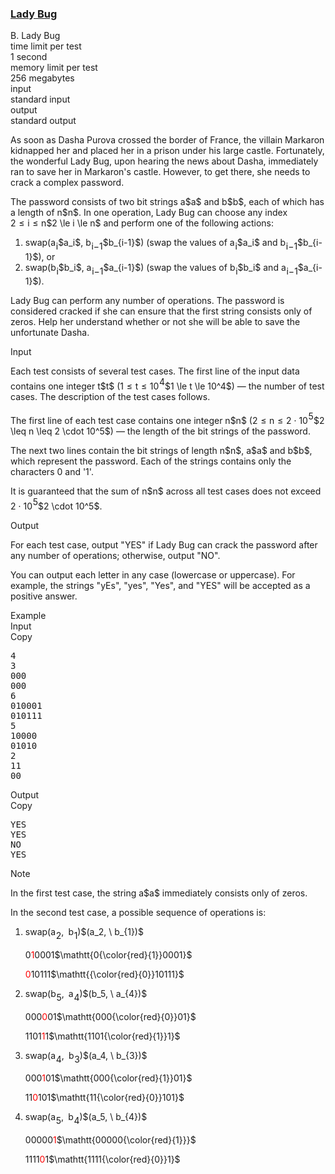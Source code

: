 <h3><a href="https://codeforces.com/contest/2092/problem/B" target="_blank" rel="noopener noreferrer">Lady Bug</a></h3>

<div class="header"><div class="title">B. Lady Bug</div><div class="time-limit"><div class="property-title">time limit per test</div>1 second</div><div class="memory-limit"><div class="property-title">memory limit per test</div>256 megabytes</div><div class="input-file input-standard"><div class="property-title">input</div>standard input</div><div class="output-file output-standard"><div class="property-title">output</div>standard output</div></div><div><p>As soon as Dasha Purova crossed the border of France, the villain Markaron kidnapped her and placed her in a prison under his large castle. Fortunately, the wonderful Lady Bug, upon hearing the news about Dasha, immediately ran to save her in Markaron's castle. However, to get there, she needs to crack a complex password.</p><p>The password consists of two bit strings <span class="MathJax_Preview" style="color: inherit;"><span class="MJXp-math" id="MJXp-Span-1"><span class="MJXp-mi MJXp-italic" id="MJXp-Span-2">a</span></span></span>$a$ and <span class="MathJax_Preview" style="color: inherit;"><span class="MJXp-math" id="MJXp-Span-3"><span class="MJXp-mi MJXp-italic" id="MJXp-Span-4">b</span></span></span>$b$, each of which has a length of <span class="MathJax_Preview" style="color: inherit;"><span class="MJXp-math" id="MJXp-Span-5"><span class="MJXp-mi MJXp-italic" id="MJXp-Span-6">n</span></span></span>$n$. In one operation, Lady Bug can choose any index <span class="MathJax_Preview" style="color: inherit;"><span class="MJXp-math" id="MJXp-Span-7"><span class="MJXp-mn" id="MJXp-Span-8">2</span><span class="MJXp-mo" id="MJXp-Span-9" style="margin-left: 0.333em; margin-right: 0.333em;">≤</span><span class="MJXp-mi MJXp-italic" id="MJXp-Span-10">i</span><span class="MJXp-mo" id="MJXp-Span-11" style="margin-left: 0.333em; margin-right: 0.333em;">≤</span><span class="MJXp-mi MJXp-italic" id="MJXp-Span-12">n</span></span></span>$2 \le i \le n$ and perform one of the following actions: </p><ol> <li> swap(<span class="MathJax_Preview" style="color: inherit;"><span class="MJXp-math" id="MJXp-Span-13"><span class="MJXp-msubsup" id="MJXp-Span-14"><span class="MJXp-mi MJXp-italic" id="MJXp-Span-15" style="margin-right: 0.05em;">a</span><span class="MJXp-mi MJXp-italic MJXp-script" id="MJXp-Span-16" style="vertical-align: -0.4em;">i</span></span></span></span>$a_i$, <span class="MathJax_Preview" style="color: inherit;"><span class="MJXp-math" id="MJXp-Span-17"><span class="MJXp-msubsup" id="MJXp-Span-18"><span class="MJXp-mi MJXp-italic" id="MJXp-Span-19" style="margin-right: 0.05em;">b</span><span class="MJXp-mrow MJXp-script" id="MJXp-Span-20" style="vertical-align: -0.4em;"><span class="MJXp-mi MJXp-italic" id="MJXp-Span-21">i</span><span class="MJXp-mo" id="MJXp-Span-22">−</span><span class="MJXp-mn" id="MJXp-Span-23">1</span></span></span></span></span>$b_{i-1}$) (swap the values of <span class="MathJax_Preview" style="color: inherit;"><span class="MJXp-math" id="MJXp-Span-24"><span class="MJXp-msubsup" id="MJXp-Span-25"><span class="MJXp-mi MJXp-italic" id="MJXp-Span-26" style="margin-right: 0.05em;">a</span><span class="MJXp-mi MJXp-italic MJXp-script" id="MJXp-Span-27" style="vertical-align: -0.4em;">i</span></span></span></span>$a_i$ and <span class="MathJax_Preview" style="color: inherit;"><span class="MJXp-math" id="MJXp-Span-28"><span class="MJXp-msubsup" id="MJXp-Span-29"><span class="MJXp-mi MJXp-italic" id="MJXp-Span-30" style="margin-right: 0.05em;">b</span><span class="MJXp-mrow MJXp-script" id="MJXp-Span-31" style="vertical-align: -0.4em;"><span class="MJXp-mi MJXp-italic" id="MJXp-Span-32">i</span><span class="MJXp-mo" id="MJXp-Span-33">−</span><span class="MJXp-mn" id="MJXp-Span-34">1</span></span></span></span></span>$b_{i-1}$), or </li><li> swap(<span class="MathJax_Preview" style="color: inherit;"><span class="MJXp-math" id="MJXp-Span-35"><span class="MJXp-msubsup" id="MJXp-Span-36"><span class="MJXp-mi MJXp-italic" id="MJXp-Span-37" style="margin-right: 0.05em;">b</span><span class="MJXp-mi MJXp-italic MJXp-script" id="MJXp-Span-38" style="vertical-align: -0.4em;">i</span></span></span></span>$b_i$, <span class="MathJax_Preview" style="color: inherit;"><span class="MJXp-math" id="MJXp-Span-39"><span class="MJXp-msubsup" id="MJXp-Span-40"><span class="MJXp-mi MJXp-italic" id="MJXp-Span-41" style="margin-right: 0.05em;">a</span><span class="MJXp-mrow MJXp-script" id="MJXp-Span-42" style="vertical-align: -0.4em;"><span class="MJXp-mi MJXp-italic" id="MJXp-Span-43">i</span><span class="MJXp-mo" id="MJXp-Span-44">−</span><span class="MJXp-mn" id="MJXp-Span-45">1</span></span></span></span></span>$a_{i-1}$) (swap the values of <span class="MathJax_Preview" style="color: inherit;"><span class="MJXp-math" id="MJXp-Span-46"><span class="MJXp-msubsup" id="MJXp-Span-47"><span class="MJXp-mi MJXp-italic" id="MJXp-Span-48" style="margin-right: 0.05em;">b</span><span class="MJXp-mi MJXp-italic MJXp-script" id="MJXp-Span-49" style="vertical-align: -0.4em;">i</span></span></span></span>$b_i$ and <span class="MathJax_Preview" style="color: inherit;"><span class="MJXp-math" id="MJXp-Span-50"><span class="MJXp-msubsup" id="MJXp-Span-51"><span class="MJXp-mi MJXp-italic" id="MJXp-Span-52" style="margin-right: 0.05em;">a</span><span class="MJXp-mrow MJXp-script" id="MJXp-Span-53" style="vertical-align: -0.4em;"><span class="MJXp-mi MJXp-italic" id="MJXp-Span-54">i</span><span class="MJXp-mo" id="MJXp-Span-55">−</span><span class="MJXp-mn" id="MJXp-Span-56">1</span></span></span></span></span>$a_{i-1}$). </li></ol><p>Lady Bug can perform any number of operations. The password is considered cracked if she can ensure that the first string consists only of zeros. Help her understand whether or not she will be able to save the unfortunate Dasha.</p></div><div class="input-specification"><div class="section-title">Input</div><p>Each test consists of several test cases. The first line of the input data contains one integer <span class="MathJax_Preview" style="color: inherit;"><span class="MJXp-math" id="MJXp-Span-57"><span class="MJXp-mi MJXp-italic" id="MJXp-Span-58">t</span></span></span>$t$ (<span class="MathJax_Preview" style="color: inherit;"><span class="MJXp-math" id="MJXp-Span-59"><span class="MJXp-mn" id="MJXp-Span-60">1</span><span class="MJXp-mo" id="MJXp-Span-61" style="margin-left: 0.333em; margin-right: 0.333em;">≤</span><span class="MJXp-mi MJXp-italic" id="MJXp-Span-62">t</span><span class="MJXp-mo" id="MJXp-Span-63" style="margin-left: 0.333em; margin-right: 0.333em;">≤</span><span class="MJXp-msubsup" id="MJXp-Span-64"><span class="MJXp-mn" id="MJXp-Span-65" style="margin-right: 0.05em;">10</span><span class="MJXp-mn MJXp-script" id="MJXp-Span-66" style="vertical-align: 0.5em;">4</span></span></span></span>$1 \le t \le 10^4$) — the number of test cases. The description of the test cases follows.</p><p>The first line of each test case contains one integer <span class="MathJax_Preview" style="color: inherit;"><span class="MJXp-math" id="MJXp-Span-67"><span class="MJXp-mi MJXp-italic" id="MJXp-Span-68">n</span></span></span>$n$ (<span class="MathJax_Preview" style="color: inherit;"><span class="MJXp-math" id="MJXp-Span-69"><span class="MJXp-mn" id="MJXp-Span-70">2</span><span class="MJXp-mo" id="MJXp-Span-71" style="margin-left: 0.333em; margin-right: 0.333em;">≤</span><span class="MJXp-mi MJXp-italic" id="MJXp-Span-72">n</span><span class="MJXp-mo" id="MJXp-Span-73" style="margin-left: 0.333em; margin-right: 0.333em;">≤</span><span class="MJXp-mn" id="MJXp-Span-74">2</span><span class="MJXp-mo" id="MJXp-Span-75" style="margin-left: 0.267em; margin-right: 0.267em;">⋅</span><span class="MJXp-msubsup" id="MJXp-Span-76"><span class="MJXp-mn" id="MJXp-Span-77" style="margin-right: 0.05em;">10</span><span class="MJXp-mn MJXp-script" id="MJXp-Span-78" style="vertical-align: 0.5em;">5</span></span></span></span>$2 \leq n \leq 2 \cdot 10^5$) — the length of the bit strings of the password. </p><p>The next two lines contain the bit strings of length <span class="MathJax_Preview" style="color: inherit;"><span class="MJXp-math" id="MJXp-Span-79"><span class="MJXp-mi MJXp-italic" id="MJXp-Span-80">n</span></span></span>$n$, <span class="MathJax_Preview" style="color: inherit;"><span class="MJXp-math" id="MJXp-Span-81"><span class="MJXp-mi MJXp-italic" id="MJXp-Span-82">a</span></span></span>$a$ and <span class="MathJax_Preview" style="color: inherit;"><span class="MJXp-math" id="MJXp-Span-83"><span class="MJXp-mi MJXp-italic" id="MJXp-Span-84">b</span></span></span>$b$, which represent the password. Each of the strings contains only the characters <span class="tex-font-style-tt">0</span> and <span class="tex-font-style-tt">'1'</span>. </p><p>It is guaranteed that the sum of <span class="MathJax_Preview" style="color: inherit;"><span class="MJXp-math" id="MJXp-Span-85"><span class="MJXp-mi MJXp-italic" id="MJXp-Span-86">n</span></span></span>$n$ across all test cases does not exceed <span class="MathJax_Preview" style="color: inherit;"><span class="MJXp-math" id="MJXp-Span-87"><span class="MJXp-mn" id="MJXp-Span-88">2</span><span class="MJXp-mo" id="MJXp-Span-89" style="margin-left: 0.267em; margin-right: 0.267em;">⋅</span><span class="MJXp-msubsup" id="MJXp-Span-90"><span class="MJXp-mn" id="MJXp-Span-91" style="margin-right: 0.05em;">10</span><span class="MJXp-mn MJXp-script" id="MJXp-Span-92" style="vertical-align: 0.5em;">5</span></span></span></span>$2 \cdot 10^5$.</p></div><div class="output-specification"><div class="section-title">Output</div><p>For each test case, output "<span class="tex-font-style-tt">YES</span>" if Lady Bug can crack the password after any number of operations; otherwise, output "<span class="tex-font-style-tt">NO</span>".</p><p>You can output each letter in any case (lowercase or uppercase). For example, the strings "<span class="tex-font-style-tt">yEs</span>", "<span class="tex-font-style-tt">yes</span>", "<span class="tex-font-style-tt">Yes</span>", and "<span class="tex-font-style-tt">YES</span>" will be accepted as a positive answer.</p></div><div class="sample-tests"><div class="section-title">Example</div><div class="sample-test"><div class="input"><div class="title">Input<div title="Copy" data-clipboard-target="#id004572786713295035" id="id00818201900511147" class="input-output-copier">Copy</div></div><pre id="id004572786713295035"><div class="test-example-line test-example-line-even test-example-line-0">4</div><div class="test-example-line test-example-line-odd test-example-line-1">3</div><div class="test-example-line test-example-line-odd test-example-line-1">000</div><div class="test-example-line test-example-line-odd test-example-line-1">000</div><div class="test-example-line test-example-line-even test-example-line-2">6</div><div class="test-example-line test-example-line-even test-example-line-2">010001</div><div class="test-example-line test-example-line-even test-example-line-2">010111</div><div class="test-example-line test-example-line-odd test-example-line-3">5</div><div class="test-example-line test-example-line-odd test-example-line-3">10000</div><div class="test-example-line test-example-line-odd test-example-line-3">01010</div><div class="test-example-line test-example-line-even test-example-line-4">2</div><div class="test-example-line test-example-line-even test-example-line-4">11</div><div class="test-example-line test-example-line-even test-example-line-4">00</div></pre></div><div class="output"><div class="title">Output<div title="Copy" data-clipboard-target="#id002846807150729007" id="id009789469703272555" class="input-output-copier">Copy</div></div><pre id="id002846807150729007">YES
YES
NO
YES
</pre></div></div></div><div class="note"><div class="section-title">Note</div><p>In the first test case, the string <span class="MathJax_Preview" style="color: inherit;"><span class="MJXp-math" id="MJXp-Span-93"><span class="MJXp-mi MJXp-italic" id="MJXp-Span-94">a</span></span></span>$a$ immediately consists only of zeros.</p><p>In the second test case, a possible sequence of operations is:</p><ol> <li><p>swap<span class="MathJax_Preview" style="color: inherit;"><span class="MJXp-math" id="MJXp-Span-95"><span class="MJXp-mo" id="MJXp-Span-96" style="margin-left: 0em; margin-right: 0em;">(</span><span class="MJXp-msubsup" id="MJXp-Span-97"><span class="MJXp-mi MJXp-italic" id="MJXp-Span-98" style="margin-right: 0.05em;">a</span><span class="MJXp-mn MJXp-script" id="MJXp-Span-99" style="vertical-align: -0.4em;">2</span></span><span class="MJXp-mo" id="MJXp-Span-100" style="margin-left: 0em; margin-right: 0.222em;">,</span><span class="MJXp-mtext" id="MJXp-Span-101"> </span><span class="MJXp-msubsup" id="MJXp-Span-102"><span class="MJXp-mi MJXp-italic" id="MJXp-Span-103" style="margin-right: 0.05em;">b</span><span class="MJXp-mrow MJXp-script" id="MJXp-Span-104" style="vertical-align: -0.4em;"><span class="MJXp-mn" id="MJXp-Span-105">1</span></span></span><span class="MJXp-mo" id="MJXp-Span-106" style="margin-left: 0em; margin-right: 0em;">)</span></span></span>$(a_2, \ b_{1})$</p><p><span class="MathJax_Preview" style="color: inherit;"><span class="MJXp-math" id="MJXp-Span-107"><span class="MJXp-mrow" id="MJXp-Span-108"><span class="MJXp-mn MJXp-mono" id="MJXp-Span-109">0</span><span class="MJXp-mrow" id="MJXp-Span-110"><span class="MJXp-mstyle" id="MJXp-Span-111" style="color: red;"><span class="MJXp-mn MJXp-mono" id="MJXp-Span-112">1</span></span></span><span class="MJXp-mn MJXp-mono" id="MJXp-Span-113">0001</span></span></span></span>$\mathtt{0{\color{red}{1}}0001}$</p><p><span class="MathJax_Preview" style="color: inherit;"><span class="MJXp-math" id="MJXp-Span-114"><span class="MJXp-mrow" id="MJXp-Span-115"><span class="MJXp-mrow" id="MJXp-Span-116"><span class="MJXp-mstyle" id="MJXp-Span-117" style="color: red;"><span class="MJXp-mn MJXp-mono" id="MJXp-Span-118">0</span></span></span><span class="MJXp-mn MJXp-mono" id="MJXp-Span-119">10111</span></span></span></span>$\mathtt{{\color{red}{0}}10111}$</p></li><li><p>swap<span class="MathJax_Preview" style="color: inherit;"><span class="MJXp-math" id="MJXp-Span-120"><span class="MJXp-mo" id="MJXp-Span-121" style="margin-left: 0em; margin-right: 0em;">(</span><span class="MJXp-msubsup" id="MJXp-Span-122"><span class="MJXp-mi MJXp-italic" id="MJXp-Span-123" style="margin-right: 0.05em;">b</span><span class="MJXp-mn MJXp-script" id="MJXp-Span-124" style="vertical-align: -0.4em;">5</span></span><span class="MJXp-mo" id="MJXp-Span-125" style="margin-left: 0em; margin-right: 0.222em;">,</span><span class="MJXp-mtext" id="MJXp-Span-126"> </span><span class="MJXp-msubsup" id="MJXp-Span-127"><span class="MJXp-mi MJXp-italic" id="MJXp-Span-128" style="margin-right: 0.05em;">a</span><span class="MJXp-mrow MJXp-script" id="MJXp-Span-129" style="vertical-align: -0.4em;"><span class="MJXp-mn" id="MJXp-Span-130">4</span></span></span><span class="MJXp-mo" id="MJXp-Span-131" style="margin-left: 0em; margin-right: 0em;">)</span></span></span>$(b_5, \ a_{4})$</p><p><span class="MathJax_Preview" style="color: inherit;"><span class="MJXp-math" id="MJXp-Span-132"><span class="MJXp-mrow" id="MJXp-Span-133"><span class="MJXp-mn MJXp-mono" id="MJXp-Span-134">000</span><span class="MJXp-mrow" id="MJXp-Span-135"><span class="MJXp-mstyle" id="MJXp-Span-136" style="color: red;"><span class="MJXp-mn MJXp-mono" id="MJXp-Span-137">0</span></span></span><span class="MJXp-mn MJXp-mono" id="MJXp-Span-138">01</span></span></span></span>$\mathtt{000{\color{red}{0}}01}$</p><p><span class="MathJax_Preview" style="color: inherit;"><span class="MJXp-math" id="MJXp-Span-139"><span class="MJXp-mrow" id="MJXp-Span-140"><span class="MJXp-mn MJXp-mono" id="MJXp-Span-141">1101</span><span class="MJXp-mrow" id="MJXp-Span-142"><span class="MJXp-mstyle" id="MJXp-Span-143" style="color: red;"><span class="MJXp-mn MJXp-mono" id="MJXp-Span-144">1</span></span></span><span class="MJXp-mn MJXp-mono" id="MJXp-Span-145">1</span></span></span></span>$\mathtt{1101{\color{red}{1}}1}$</p></li><li><p>swap<span class="MathJax_Preview" style="color: inherit;"><span class="MJXp-math" id="MJXp-Span-146"><span class="MJXp-mo" id="MJXp-Span-147" style="margin-left: 0em; margin-right: 0em;">(</span><span class="MJXp-msubsup" id="MJXp-Span-148"><span class="MJXp-mi MJXp-italic" id="MJXp-Span-149" style="margin-right: 0.05em;">a</span><span class="MJXp-mn MJXp-script" id="MJXp-Span-150" style="vertical-align: -0.4em;">4</span></span><span class="MJXp-mo" id="MJXp-Span-151" style="margin-left: 0em; margin-right: 0.222em;">,</span><span class="MJXp-mtext" id="MJXp-Span-152"> </span><span class="MJXp-msubsup" id="MJXp-Span-153"><span class="MJXp-mi MJXp-italic" id="MJXp-Span-154" style="margin-right: 0.05em;">b</span><span class="MJXp-mrow MJXp-script" id="MJXp-Span-155" style="vertical-align: -0.4em;"><span class="MJXp-mn" id="MJXp-Span-156">3</span></span></span><span class="MJXp-mo" id="MJXp-Span-157" style="margin-left: 0em; margin-right: 0em;">)</span></span></span>$(a_4, \ b_{3})$</p><p><span class="MathJax_Preview" style="color: inherit;"><span class="MJXp-math" id="MJXp-Span-158"><span class="MJXp-mrow" id="MJXp-Span-159"><span class="MJXp-mn MJXp-mono" id="MJXp-Span-160">000</span><span class="MJXp-mrow" id="MJXp-Span-161"><span class="MJXp-mstyle" id="MJXp-Span-162" style="color: red;"><span class="MJXp-mn MJXp-mono" id="MJXp-Span-163">1</span></span></span><span class="MJXp-mn MJXp-mono" id="MJXp-Span-164">01</span></span></span></span>$\mathtt{000{\color{red}{1}}01}$</p><p><span class="MathJax_Preview" style="color: inherit;"><span class="MJXp-math" id="MJXp-Span-165"><span class="MJXp-mrow" id="MJXp-Span-166"><span class="MJXp-mn MJXp-mono" id="MJXp-Span-167">11</span><span class="MJXp-mrow" id="MJXp-Span-168"><span class="MJXp-mstyle" id="MJXp-Span-169" style="color: red;"><span class="MJXp-mn MJXp-mono" id="MJXp-Span-170">0</span></span></span><span class="MJXp-mn MJXp-mono" id="MJXp-Span-171">101</span></span></span></span>$\mathtt{11{\color{red}{0}}101}$</p></li><li><p>swap<span class="MathJax_Preview" style="color: inherit;"><span class="MJXp-math" id="MJXp-Span-172"><span class="MJXp-mo" id="MJXp-Span-173" style="margin-left: 0em; margin-right: 0em;">(</span><span class="MJXp-msubsup" id="MJXp-Span-174"><span class="MJXp-mi MJXp-italic" id="MJXp-Span-175" style="margin-right: 0.05em;">a</span><span class="MJXp-mn MJXp-script" id="MJXp-Span-176" style="vertical-align: -0.4em;">5</span></span><span class="MJXp-mo" id="MJXp-Span-177" style="margin-left: 0em; margin-right: 0.222em;">,</span><span class="MJXp-mtext" id="MJXp-Span-178"> </span><span class="MJXp-msubsup" id="MJXp-Span-179"><span class="MJXp-mi MJXp-italic" id="MJXp-Span-180" style="margin-right: 0.05em;">b</span><span class="MJXp-mrow MJXp-script" id="MJXp-Span-181" style="vertical-align: -0.4em;"><span class="MJXp-mn" id="MJXp-Span-182">4</span></span></span><span class="MJXp-mo" id="MJXp-Span-183" style="margin-left: 0em; margin-right: 0em;">)</span></span></span>$(a_5, \ b_{4})$</p><p><span class="MathJax_Preview" style="color: inherit;"><span class="MJXp-math" id="MJXp-Span-184"><span class="MJXp-mrow" id="MJXp-Span-185"><span class="MJXp-mn MJXp-mono" id="MJXp-Span-186">00000</span><span class="MJXp-mrow" id="MJXp-Span-187"><span class="MJXp-mstyle" id="MJXp-Span-188" style="color: red;"><span class="MJXp-mn MJXp-mono" id="MJXp-Span-189">1</span></span></span></span></span></span>$\mathtt{00000{\color{red}{1}}}$</p><p><span class="MathJax_Preview" style="color: inherit;"><span class="MJXp-math" id="MJXp-Span-190"><span class="MJXp-mrow" id="MJXp-Span-191"><span class="MJXp-mn MJXp-mono" id="MJXp-Span-192">1111</span><span class="MJXp-mrow" id="MJXp-Span-193"><span class="MJXp-mstyle" id="MJXp-Span-194" style="color: red;"><span class="MJXp-mn MJXp-mono" id="MJXp-Span-195">0</span></span></span><span class="MJXp-mn MJXp-mono" id="MJXp-Span-196">1</span></span></span></span>$\mathtt{1111{\color{red}{0}}1}$</p></li></ol></div>